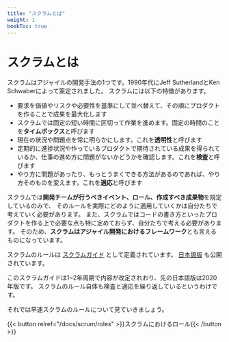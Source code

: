 ```yaml
---
title: "スクラムとは"
weight: 1
bookToc: true
---
```


# スクラムとは

スクラムはアジャイルの開発手法の1つです。1990年代にJeff SutherlandとKen Schwaberによって策定されました。
スクラムには以下の特徴があります。

* 要求を価値やリスクや必要性を基準にして並べ替えて、その順にプロダクトを作ることで成果を最大化します
* スクラムでは固定の短い時間に区切って作業を進めます。固定の時間のことを**タイムボックス**と呼びます
* 現在の状況や問題点を常に明らかにします。これを**透明性**と呼びます
* 定期的に進捗状況や作っているプロダクトで期待されている成果を得られているか、仕事の進め方に問題がないかどうかを確認します。これを**検査**と呼びます
* やり方に問題があったり、もっとうまくできる方法があるのであれば、やり方そのものを変えます。これを**適応**と呼びます

スクラムでは**開発チームが行うべきイベント、ロール、作成すべき成果物**を規定しているのみで、
そのルールを実際にどのように適用していくかは自分たちで考えていく必要があります。
また、スクラムではコードの書き方といったプロダクトを作る上で必要な点も特に定めておらず、自分たちで考える必要があります。
そのため、**スクラムはアジャイル開発におけるフレームワーク**とも言えるものになっています。

スクラムのルールは [スクラムガイド](https://scrumguides.org/) として定義されています。
[日本語版](https://scrumguides.org/docs/scrumguide/v2020/2020-Scrum-Guide-Japanese-2.0.pdf) も公開されています。

このスクラムガイドは1~2年周期で内容が改定されおり、先の日本語版は2020年版です。
スクラムのルール自体も検査と適応を繰り返しているというわけです。

それでは早速スクラムのルールについて見ていきましょう。

{{< button relref="/docs/scrum/roles" >}}スクラムにおけるロール{{< /button >}}